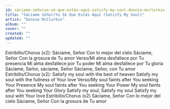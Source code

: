 ```yaml
---
id: sáciame-señoryo-sé-que-estás-aquí-satisfy-my-soul-donnie-mcclurkin
title: "Sáciame Señor/Yo Sé Que Estás Aquí (Satisfy My Soul)"
artist: "Donnie McClurkin"
album: ""
cover: ""
created: ""
updated: ""
---
```


Estribillo/Chorus (x2):
Sáciame, Señor
Con lo mejor del cielo
Sáciame, Señor
Con la grosura de Tu amor
Verso/Mi alma desfallece por Tu presencia
Mi alma desfallece por Tu poder
Mi alma desfallece por Tu gloria
Sáciame, Señor, sáciame, Señor
Sáciame, Señor, con Tu amor
Estribillo/Chorus (x2):
Satisfy my soul with the best of heaven
Satisfy my soul with the fullness of Your love
Verso/My soul faints after You seeking Your Presence
My soul faints after You seeking Your Power
My soul faints after You seeking Your Glory
Satisfy my soul, Satisfy my soul
Satisfy my soul with Your love
Estribillo/Chorus (x2)
Sáciame, Señor
Con lo mejor del cielo
Sáciame, Señor
Con la grosura de Tu amor